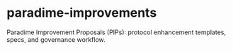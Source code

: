 # paradime-improvements
Paradime Improvement Proposals (PIPs): protocol enhancement templates, specs, and governance workflow.

